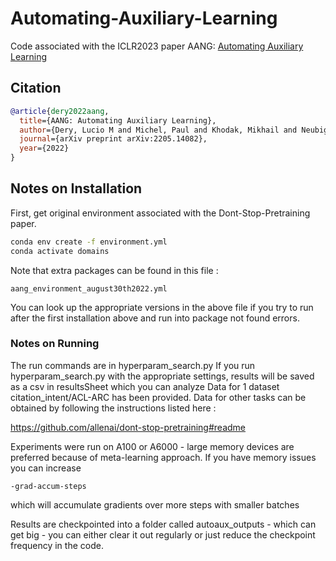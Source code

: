 # Automating-Auxiliary-Learning
Code associated with the ICLR2023 paper AANG: [Automating Auxiliary Learning](https://openreview.net/forum?id=vtVDI3w_BLL)

## Citation


```bibtex
@article{dery2022aang,
  title={AANG: Automating Auxiliary Learning},
  author={Dery, Lucio M and Michel, Paul and Khodak, Mikhail and Neubig, Graham and Talwalkar, Ameet},
  journal={arXiv preprint arXiv:2205.14082},
  year={2022}
}
```

## Notes on Installation

First, get original environment associated with the Dont-Stop-Pretraining paper.
```bash
conda env create -f environment.yml
conda activate domains
```
Note that extra packages can be found in this file :
```
aang_environment_august30th2022.yml
```
You can look up the appropriate versions in the above file if you try to run after the first installation above and run into package not found errors.



### Notes on Running
The run commands are in hyperparam_search.py 
If you run hyperparam_search.py with the appropriate settings, results will be saved as a csv in resultsSheet which you can analyze
Data for 1 dataset citation_intent/ACL-ARC has been provided. Data for other tasks can be obtained by following the instructions listed here : 

https://github.com/allenai/dont-stop-pretraining#readme
 
Experiments were run on A100 or A6000 - large memory devices are preferred because of meta-learning approach. If you have memory issues you can increase 

`-grad-accum-steps`

which will accumulate gradients over more steps with smaller batches

Results are checkpointed into a folder called autoaux_outputs - which can get big - you can either clear it out regularly or just reduce the checkpoint frequency in the code.
